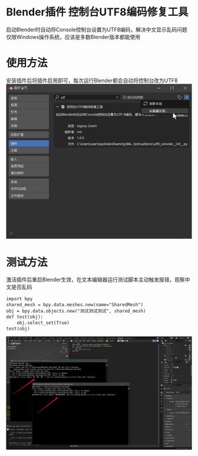 # Blender插件 控制台UTF8编码修复工具
启动Blender时自动将Console控制台设置为UTF8编码，解决中文显示乱码问题  
仅限Windows操作系统，应该是多数Blender版本都能使用

# 使用方法
安装插件后将插件启用即可，每次运行Blender都会自动将控制台改为UTF8
![截图1](Snipaste_2025-04-18_23-11-56.png)

# 测试方法
激活插件后重启Blender生效，在文本编辑器运行测试脚本主动触发报错，观察中文是否乱码
```
import bpy
shared_mesh = bpy.data.meshes.new(name="SharedMesh")
obj = bpy.data.objects.new("测试测试测试", shared_mesh)
def test(obj):
    obj.select_set(True)
test(obj)
```
![截图2](Snipaste_2025-04-18_22-56-49.png)
